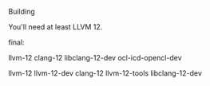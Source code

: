 Building

You'll need at least LLVM 12.


final:

llvm-12
clang-12
libclang-12-dev
ocl-icd-opencl-dev


llvm-12 llvm-12-dev clang-12 llvm-12-tools
libclang-12-dev
